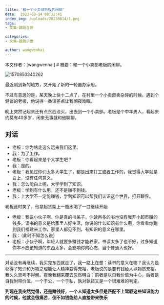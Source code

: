 ```yaml
---
title: '和一个小卖部老板的闲聊'
date:  2023-08-14 08:32:41
index_img: /uploads/20230814/1.png
tags:
- 文集-踉跄与世

categories:
- 文集-踉跄于世

author: wangwenhai
---
```

本文作者：[wangwenhai] # 概要：和一个小卖部老板的闲聊。
<!-- more -->
![1570850340262](/uploads/20230814/1.png)

最近刚到新的地方，又开始了新的一轮置办家用。

不过有意思的是，某天晚上快十二点了，在村里一个小卖部卖杂碎的时候，遇到个健谈的老板，他说得一番话差点让我彻夜难眠。

晚上突然记起来还有点东西没买，出去到一个小卖部。老板是个中年男人，看起来约莫有40多岁，闲来无事就和他聊聊。
## 对话
- 老板：你为啥走这么远来我们这里。
- 我：为了工作。
- 老板：你看起来是个大学生吧？
- 我：是的。
- 老板：我见过你们太多大学生了，都是出来打工或者工作的，我觉得大学就是白上，没有任何意义。
- 我：怎么能白上呢，大学学到了知识。
- 老板：学到有什么用，还不是赚不到钱。
- 我：上大学不一定能赚钱，学到知识可以帮我们认识这个世界，打开眼界。

老板此时笑了，他拿起货架上一瓶水喝了一口继续开始

- 老板：我说小伙子啊，你是真的书呆子。你读再多的书也没有我开小超市赚的钱多，读书的意义是给家里人好生活，你说的什么知识有什么用，你看看你跑到我们福建来工作，家里人都见不到，有知识的意义在哪里。
- 我：（此时不知怎么说）
- 老板：小伙子啊，年轻人就要多赚钱才能养家，书读太多了也不好，过多知道你本不应该知道的东西太多，会影响你的心态，当个普通人也好。

---
对话没有再继续，我买完东西就走了，我一路上在想：读书的意义在哪？我认为是获得了知识和万物之理能让人精神变得充裕，老板说的是要有钱给人以物质充裕。我久久思考不得解。夜晚我翻来覆去忽然明白：前者是以自我价值为中心，后者是自我附带价值，一个于公，一个于私，孰对孰错又是一个很难难的判定。

**到现在我突然觉得，还是赚钱好，一个人知道太多但是匹配不上驾驭这些知识能力的时候，他就会很痛苦，倒不如钱能给人直接带来快乐**